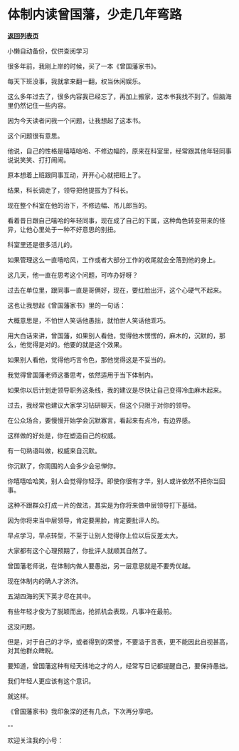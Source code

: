 # 体制内读曾国藩，少走几年弯路

[**返回列表页**](/gzh/费曼的小茶馆)

小懒自动备份，仅供查阅学习

很多年前，我刚上岸的时候，买了一本《曾国藩家书》。

每天下班没事，我就拿来翻一翻，权当休闲娱乐。

这么多年过去了，很多内容我已经忘了，再加上搬家，这本书我找不到了。但脑海里仍然记住一些内容。

因为今天读者问我一个问题，让我想起了这本书。  

这个问题很有意思。

他说，自己的性格是嘻嘻哈哈、不修边幅的，原来在科室里，经常跟其他年轻同事说说笑笑、打打闹闹。

原本想着上班跟同事互动，开开心心就把班上了。

结果，科长调走了，领导把他提拔为了科长。  

现在整个科室在他的治下，不修边幅、吊儿郎当的。  

看着昔日跟自己嘻哈的年轻同事，现在成了自己的下属，这种角色转变带来的怪异，让他心里处于一种不好意思的别扭。

科室里还是很多活儿的。  

如果管理这么一直嘻哈风，工作或者大部分工作的收尾就会全落到他的身上。

这几天，他一直在思考这个问题，可咋办好呀？

过去在单位里，跟同事一直是哥俩好，现在，要红脸出汗，这个心硬气不起来。

这也让我想起《曾国藩家书》里的一句话：  

大概意思是，不怕世人笑话他愚拙，就怕世人笑话他乖巧。

用大白话来讲，曾国藩，如果别人看他，觉得他木愣愣的，麻木的，沉默的，那么，他觉得是对的。他要的就是这个效果。

如果别人看他，觉得他巧言令色，那他觉得这是不妥当的。

我觉得曾国藩老师这番思考，依然适用于当下体制内。

如果你以后计划走领导职务这条线，我的建议是尽快让自己变得冷血麻木起来。

过去，我经常也建议大家学习钻研聊天，但这个只限于对你的领导。

在公众场合，要慢慢开始学会沉默寡言，看起来有点冷，有边界感。

这样做的好处是，你在塑造自己的权威。  

有一句熟语叫做，权威来自沉默。  

你沉默了，你周围的人会多少会忌惮你。

你嘻嘻哈哈笑，别人会觉得你轻浮。即使你很有才华，别人或许依然不把你当回事。

这种不跟群众打成一片的做法，其实是为你将来做中层领导打下基础。

因为你将来当中层领导，肯定要黑脸，肯定要批评人的。

早点学习，早点转型，不至于让别人觉得你上位以后反差太大。  

大家都有这个心理预期了，你批评人就顺其自然了。  

曾国藩老师说，在体制内做人要愚拙，另一层意思就是不要秀优越。  

现在体制内的确人才济济。

五湖四海的天下英才尽在其中。  

有些年轻才俊为了脱颖而出，抢抓机会表现，凡事冲在最前。

这没问题。  

但是，对于自己的才华，或者得到的荣誉，不要溢于言表，更不能因此自视甚高，对其他群众睥睨。

要知道，曾国藩这种有经天纬地之才的人，经常写日记都提醒自己，要保持愚拙。  

我们年轻人更应该有这个意识。

就这样。  

《曾国藩家书》我印象深的还有几点，下次再分享吧。

\--  

欢迎关注我的小号：  

  

